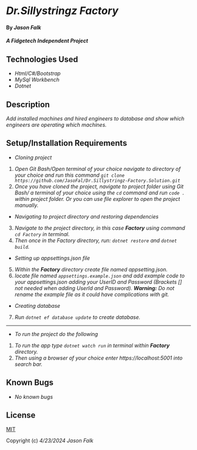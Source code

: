 # _Dr.Sillystringz Factory_

#### By _**Jason Falk**_

#### _A Fidgetech Independent Project_

## Technologies Used

* _Html/C#/Bootstrap_
* _MySql Workbench_
* _Dotnet_

## Description

_Add installed machines and hired engineers to database and show which engineers are operating which machines._

## Setup/Installation Requirements

* _Cloning project_

1. _Open Git Bash/Open terminal of your choice navigate to directory of your choice and run this command `git clone https://github.com/JasoFal/Dr.Sillystringz-Factory.Solution.git`_
2. _Once you have cloned the project, navigate to project folder using Git Bash/ a terminal of your choice using the `cd` command and run `code .` within project folder. Or you can use file explorer to open the project manually._

* _Navigating to project directory and restoring dependencies_

3. _Navigate to the project directory, in this case **Factory** using command `cd Factory` in terminal._
4. _Then once in the Factory directory, run: `dotnet restore` and `dotnet build`._

* _Setting up appsettings.json file_

5. _Within the **Factory** directory create file named appsetting.json._
6. _locate file named `appsettings.example.json` and add example code to your appsettings.json adding your UserID and Password (Brackets [] not needed when adding UserId and Password). **Warning:** Do not rename the example file as it could have complications with git._

* _Creating database_

7. _Run `dotnet ef database update` to create database._
------------------
* _To run the project do the following_
1. _To run the app type `dotnet watch run` in terminal within **Factory** directory._
2. _Then using a browser of your choice enter https://localhost:5001 into search bar._

## Known Bugs

* _No known bugs_

## License

[MIT](License.md)

Copyright (c) _4/23/2024_ _Jason Falk_